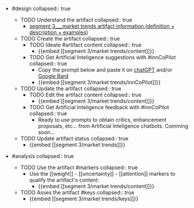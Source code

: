 
- #design
   collapsed:: true
  - TODO Understand the artifact
    collapsed:: true
    - [segment 3___market trends artifact information (definition + description + examples)](https://go.innbok.com/#/page/innBoK%2Fsegment-%28id%29%2Fmarket-trends%2Finfo)
  - TODO Create the artifact
     collapsed:: true
    - TODO Ideate #artifact content
      collapsed:: true
      - {{embed [[segment 3/market trends/content]]}}
    - TODO Get Artificial Inteligence suggestions with #innCoPilot
      collapsed:: true
      - Copy the prompt below and paste it on [chatGPT](https://chat.openai.com) and/or [Google Bard](https://bard.google.com/chat)
      - {{embed [[segment 3/market trends/innCoPilot]]}}
  - TODO Update the artifact
    collapsed:: true
    - TODO Edit the artifact content
     collapsed:: true
      - {{embed [[segment 3/market trends/content]]}}
    - TODO Get Artificial Inteligence feedback with #innCoPilot
      collapsed:: true
      - Ready to use prompts to obtain critics, enhancement proposals, etc... from Artificial Inteligence chatbots. Comming soon...
  - TODO Update artifact status
    collapsed:: true
    - {{embed [[segment 3/market trends]]}}


- #analysis
  collapsed:: true
  - TODO Use the artifact #markers
    collapsed:: true
    - Use the [[weight]] - [[uncertainty]] - [[attention]] markers to qualify the artifact's content:
      - {{embed [[segment 3/market trends/content]]}}
  - TODO Asses the artifact #keys
    collapsed:: true
    - {{embed [[segment 3/market trends/keys]]}}




